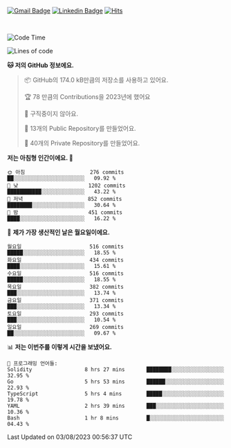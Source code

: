 [![Gmail Badge](https://img.shields.io/badge/-725psh@gmail.com-c14438?style=flat&logo=Gmail&logoColor=white&link=mailto:725psh@gmail.com)](mailto:725psh@gmail.com) 
[![Linkedin Badge](https://img.shields.io/badge/-soohanpark-0072b1?style=flat&logo=Linkedin&logoColor=white&link=https://www.linkedin.com/in/soohanpark/)](https://www.linkedin.com/in/soohanpark/) 
[![Hits](https://hits.seeyoufarm.com/api/count/incr/badge.svg?url=https%3A%2F%2Fgithub.com%2FSoohan-Park&count_bg=%23000000&title_bg=%23828282&icon=gradle.svg&icon_color=%23FFFFFF&title=Visited&edge_flat=false)](https://hits.seeyoufarm.com)  

<br />

<!--START_SECTION:waka-->
![Code Time](http://img.shields.io/badge/Code%20Time-1%2C173%20hrs%208%20mins-blue)

![Lines of code](https://img.shields.io/badge/%EC%A0%80%EB%8A%94%20%EC%97%AC%ED%83%9C%EA%B9%8C%EC%A7%80%20-6.2%20million%20%EC%A4%84%EC%9D%98%20%EC%BD%94%EB%93%9C%EB%A5%BC%20%EC%9E%91%EC%84%B1%ED%96%88%EC%96%B4%EC%9A%94.-blue)

**🐱 저의 GitHub 정보에요.** 

> 📦 GitHub의 174.0 kB만큼의 저장소를 사용하고 있어요. 
 > 
> 🏆 78 만큼의 Contributions을 2023년에 했어요
 > 
> 🚫 구직중이지 않아요.
 > 
> 📜 13개의 Public Repository를 만들었어요. 
 > 
> 🔑 40개의 Private Repository를 만들었어요. 
 > 
**저는 아침형 인간이에요. 🐤** 

```text
🌞 아침                     276 commits         ██░░░░░░░░░░░░░░░░░░░░░░░   09.92 % 
🌆 낮　                     1202 commits        ███████████░░░░░░░░░░░░░░   43.22 % 
🌃 저녁                     852 commits         ████████░░░░░░░░░░░░░░░░░   30.64 % 
🌙 밤　                     451 commits         ████░░░░░░░░░░░░░░░░░░░░░   16.22 % 
```
📅 **제가 가장 생산적인 날은 월요일이에요.** 

```text
월요일                      516 commits         █████░░░░░░░░░░░░░░░░░░░░   18.55 % 
화요일                      434 commits         ████░░░░░░░░░░░░░░░░░░░░░   15.61 % 
수요일                      516 commits         █████░░░░░░░░░░░░░░░░░░░░   18.55 % 
목요일                      382 commits         ███░░░░░░░░░░░░░░░░░░░░░░   13.74 % 
금요일                      371 commits         ███░░░░░░░░░░░░░░░░░░░░░░   13.34 % 
토요일                      293 commits         ███░░░░░░░░░░░░░░░░░░░░░░   10.54 % 
일요일                      269 commits         ██░░░░░░░░░░░░░░░░░░░░░░░   09.67 % 
```


📊 **저는 이번주를 이렇게 시간을 보냈어요.** 

```text
💬 프로그래밍 언어들: 
Solidity                 8 hrs 27 mins       ████████░░░░░░░░░░░░░░░░░   32.95 % 
Go                       5 hrs 53 mins       ██████░░░░░░░░░░░░░░░░░░░   22.93 % 
TypeScript               5 hrs 4 mins        █████░░░░░░░░░░░░░░░░░░░░   19.78 % 
YAML                     2 hrs 39 mins       ███░░░░░░░░░░░░░░░░░░░░░░   10.36 % 
Bash                     1 hr 8 mins         █░░░░░░░░░░░░░░░░░░░░░░░░   04.43 % 
```


 Last Updated on 03/08/2023 00:56:37 UTC
<!--END_SECTION:waka-->
